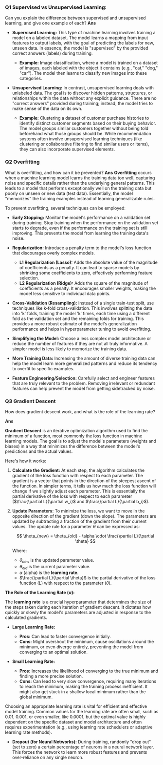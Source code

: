 ### Q1 Supervised vs Unsupervised Learning:
Can you explain the difference between supervised and unsupervised learning, and give one example of each?
**Ans**
* **Supervised Learning:** This type of machine learning involves training a model on a labeled dataset. The model learns a mapping from input features to output labels, with the goal of predicting the labels for new, unseen data. In essence, the model is "supervised" by the provided correct answers (labels) during training.
    * **Example:** Image classification, where a model is trained on a dataset of images, each labeled with the object it contains (e.g., "cat," "dog," "car"). The model then learns to classify new images into these categories.

* **Unsupervised Learning:** In contrast, unsupervised learning deals with unlabeled data. The goal is to discover hidden patterns, structures, or relationships within the data without any explicit guidance. There are no "correct answers" provided during training; instead, the model tries to make sense of the data on its own.
    * **Example:** Clustering a dataset of customer purchase histories to identify distinct customer segments based on their buying behavior. The model groups similar customers together without being told beforehand what those groups should be. While recommendation systems often involve unsupervised learning techniques (like clustering or collaborative filtering to find similar users or items), they can also incorporate supervised elements.
### Q2 Overfitting

What is overfitting, and how can it be prevented?
**Ans**
**Overfitting** occurs when a machine learning model learns the training data too well, capturing noise and specific details rather than the underlying general patterns. This leads to a model that performs exceptionally well on the training data but poorly on unseen or new data (test data). Essentially, the model "memorizes" the training examples instead of learning generalizable rules.

To prevent overfitting, several techniques can be employed:

* **Early Stopping:** Monitor the model's performance on a validation set during training. Stop training when the performance on the validation set starts to degrade, even if the performance on the training set is still improving. This prevents the model from learning the training data's noise.

* **Regularization:** Introduce a penalty term to the model's loss function that discourages overly complex models.
    * **L1 Regularization (Lasso):** Adds the absolute value of the magnitude of coefficients as a penalty. It can lead to sparse models by shrinking some coefficients to zero, effectively performing feature selection.
    * **L2 Regularization (Ridge):** Adds the square of the magnitude of coefficients as a penalty. It encourages smaller weights, making the model less sensitive to individual data points.

* **Cross-Validation (Resampling):** Instead of a single train-test split, use techniques like k-fold cross-validation. This involves splitting the data into 'k' folds, training the model 'k' times, each time using a different fold as the validation set and the remaining folds for training. This provides a more robust estimate of the model's generalization performance and helps in hyperparameter tuning to avoid overfitting.

* **Simplifying the Model:** Choose a less complex model architecture or reduce the number of features if they are not all truly informative. A simpler model is less likely to memorize the training data.

* **More Training Data:** Increasing the amount of diverse training data can help the model learn more generalized patterns and reduce its tendency to overfit to specific examples.

* **Feature Engineering/Selection:** Carefully select and engineer features that are truly relevant to the problem. Removing irrelevant or redundant features can help prevent the model from getting sidetracked by noise.

### Q3 Gradient Descent

How does gradient descent work, and what is the role of the learning rate?

**Ans**

**Gradient Descent** is an iterative optimization algorithm used to find the minimum of a function, most commonly the loss function in machine learning models. The goal is to adjust the model's parameters (weights and biases) in a way that minimizes the difference between the model's predictions and the actual values.

Here's how it works:

1.  **Calculate the Gradient:** At each step, the algorithm calculates the gradient of the loss function with respect to each parameter. The gradient is a vector that points in the direction of the steepest ascent of the function. In simpler terms, it tells us how much the loss function will change if we slightly adjust each parameter. This is essentially the partial derivative of the loss with respect to each parameter ($\frac{\partial L}{\partial w_i}$ and $\frac{\partial L}{\partial b_i}$).

2.  **Update Parameters:** To minimize the loss, we want to move in the opposite direction of the gradient (down the slope). The parameters are updated by subtracting a fraction of the gradient from their current values. The update rule for a parameter $\theta$ can be expressed as:

    $$ \theta_{new} = \theta_{old} - \alpha \cdot \frac{\partial L}{\partial \theta} $$

    Where:
    * $\theta_{new}$ is the updated parameter value.
    * $\theta_{old}$ is the current parameter value.
    * $\alpha$ (alpha) is the **learning rate**.
    * $\frac{\partial L}{\partial \theta}$ is the partial derivative of the loss function ($L$) with respect to the parameter ($\theta$).

**The Role of the Learning Rate ($\alpha$):**

The **learning rate** is a crucial hyperparameter that determines the size of the steps taken during each iteration of gradient descent. It dictates how quickly or slowly the model's parameters are adjusted in response to the calculated gradients.

* **Large Learning Rate:**
    * **Pros:** Can lead to faster convergence initially.
    * **Cons:** Might overshoot the minimum, cause oscillations around the minimum, or even diverge entirely, preventing the model from converging to an optimal solution.

* **Small Learning Rate:**
    * **Pros:** Increases the likelihood of converging to the true minimum and finding a more precise solution.
    * **Cons:** Can lead to very slow convergence, requiring many iterations to reach the minimum, making the training process inefficient. It might also get stuck in a shallow local minimum rather than the global minimum.

Choosing an appropriate learning rate is vital for efficient and effective model training. Common values for the learning rate are often small, such as $0.01$, $0.001$, or even smaller, like $0.0001$, but the optimal value is highly dependent on the specific dataset and model architecture and often requires experimentation (e.g., using learning rate schedulers or adaptive learning rate methods).

* **Dropout (for Neural Networks):** During training, randomly "drop out" (set to zero) a certain percentage of neurons in a neural network layer. This forces the network to learn more robust features and prevents over-reliance on any single neuron.
